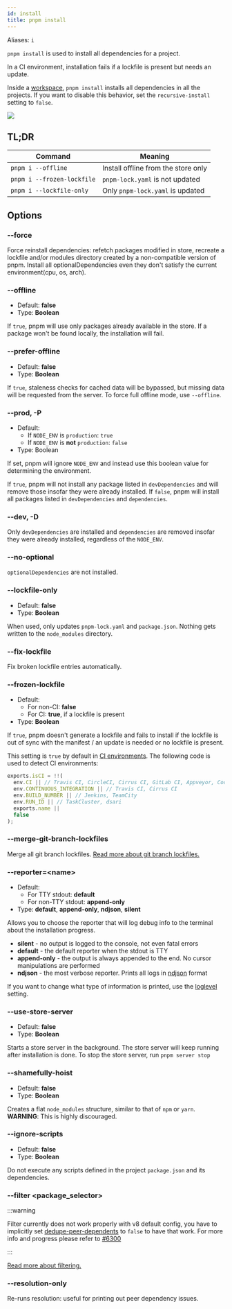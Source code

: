 ```yaml
---
id: install
title: pnpm install
---
```


Aliases: `i`

`pnpm install` is used to install all dependencies for a project.

In a CI environment, installation fails if a lockfile is present but needs an
update.

Inside a [workspace], `pnpm install` installs all dependencies in all the
projects. If you want to disable this behavior, set the `recursive-install`
setting to `false`.

![](/img/demos/pnpm-install.svg)

[workspace]: ../workspaces.md

## TL;DR

| Command                    | Meaning                             |
| -------------------------- | ----------------------------------- |
| `pnpm i --offline`         | Install offline from the store only |
| `pnpm i --frozen-lockfile` | `pnpm-lock.yaml` is not updated     |
| `pnpm i --lockfile-only`   | Only `pnpm-lock.yaml` is updated    |

## Options

### --force

Force reinstall dependencies: refetch packages modified in store, recreate a lockfile and/or modules directory created by a non-compatible version of pnpm. Install all optionalDependencies even they don't satisfy the current environment(cpu, os, arch).

### --offline

- Default: **false**
- Type: **Boolean**

If `true`, pnpm will use only packages already available in the store.
If a package won't be found locally, the installation will fail.

### --prefer-offline

- Default: **false**
- Type: **Boolean**

If `true`, staleness checks for cached data will be bypassed, but missing data
will be requested from the server. To force full offline mode, use `--offline`.

### --prod, -P

- Default:
  - If `NODE_ENV` is `production`: `true`
  - If `NODE_ENV` is **not** `production`: `false`
- Type: Boolean

If set, pnpm will ignore `NODE_ENV` and instead use this boolean value for
determining the environment.

If `true`, pnpm will not install any package listed in `devDependencies` and will remove
those insofar they were already installed.
If `false`, pnpm will install all packages listed in `devDependencies` and `dependencies`.

### --dev, -D

Only `devDependencies` are installed and `dependencies` are removed insofar they
were already installed, regardless of the `NODE_ENV`.

### --no-optional

`optionalDependencies` are not installed.

### --lockfile-only

- Default: **false**
- Type: **Boolean**

When used, only updates `pnpm-lock.yaml` and `package.json`. Nothing gets written to the `node_modules` directory.

### --fix-lockfile

Fix broken lockfile entries automatically.

### --frozen-lockfile

- Default:
  - For non-CI: **false**
  - For CI: **true**, if a lockfile is present
- Type: **Boolean**

If `true`, pnpm doesn't generate a lockfile and fails to install if the lockfile
is out of sync with the manifest / an update is needed or no lockfile is
present.

This setting is `true` by default in [CI environments]. The following code is used to detect CI environments:

```js title="https://github.com/watson/ci-info/blob/44e98cebcdf4403f162195fbcf90b1f69fc6e047/index.js#L54-L61"
exports.isCI = !!(
  env.CI || // Travis CI, CircleCI, Cirrus CI, GitLab CI, Appveyor, CodeShip, dsari
  env.CONTINUOUS_INTEGRATION || // Travis CI, Cirrus CI
  env.BUILD_NUMBER || // Jenkins, TeamCity
  env.RUN_ID || // TaskCluster, dsari
  exports.name ||
  false
);
```

[CI environments]: https://github.com/watson/ci-info#supported-ci-tools

### --merge-git-branch-lockfiles

Merge all git branch lockfiles.
[Read more about git branch lockfiles.](../git_branch_lockfiles)

### --reporter=\<name\>

- Default:
  - For TTY stdout: **default**
  - For non-TTY stdout: **append-only**
- Type: **default**, **append-only**, **ndjson**, **silent**

Allows you to choose the reporter that will log debug info to the terminal about
the installation progress.

- **silent** - no output is logged to the console, not even fatal errors
- **default** - the default reporter when the stdout is TTY
- **append-only** - the output is always appended to the end. No cursor manipulations are performed
- **ndjson** - the most verbose reporter. Prints all logs in [ndjson](http://ndjson.org/) format

If you want to change what type of information is printed, use the [loglevel] setting.

[loglevel]: ../npmrc.md#loglevel

### --use-store-server

- Default: **false**
- Type: **Boolean**

Starts a store server in the background. The store server will keep running
after installation is done. To stop the store server, run `pnpm server stop`

### --shamefully-hoist

- Default: **false**
- Type: **Boolean**

Creates a flat `node_modules` structure, similar to that of `npm` or `yarn`.
**WARNING**: This is highly discouraged.

### --ignore-scripts

- Default: **false**
- Type: **Boolean**

Do not execute any scripts defined in the project `package.json` and its
dependencies.

### --filter \<package_selector>

:::warning

Filter currently does not work properly with v8 default config, you have to implicitly set [dedupe-peer-dependents](../npmrc.md#dedupe-peer-dependents) to `false` to have that work. For more info and progress please refer to [#6300](https://github.com/pnpm/pnpm/issues/6300)

:::

[Read more about filtering.](../filtering.md)

### --resolution-only

Re-runs resolution: useful for printing out peer dependency issues.
